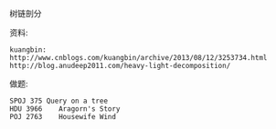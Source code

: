 
树链剖分

资料:

	kuangbin: http://www.cnblogs.com/kuangbin/archive/2013/08/12/3253734.html
	http://blog.anudeep2011.com/heavy-light-decomposition/

做题:

	SPOJ 375 Query on a tree
	HDU 3966 	Aragorn's Story
	POJ 2763 	Housewife Wind 